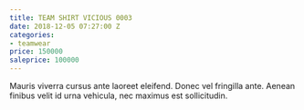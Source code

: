 ```yaml
---
title: TEAM SHIRT VICIOUS 0003
date: 2018-12-05 07:27:00 Z
categories:
- teamwear
price: 150000
saleprice: 100000
---
```


Mauris viverra cursus ante laoreet eleifend. Donec vel fringilla ante. Aenean finibus velit id urna vehicula, nec maximus est sollicitudin.
